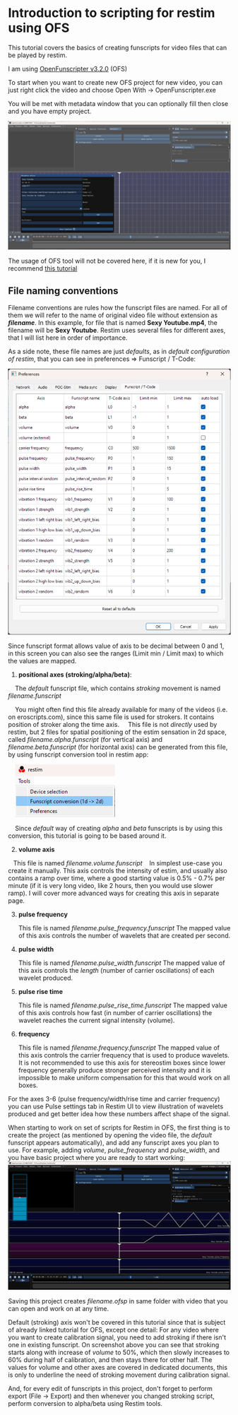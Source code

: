 # Introduction to scripting for restim using OFS

  

This tutorial covers the basics of creating funscripts for video files that can be played by restim.

I am using [OpenFunscripter v3.2.0](https://github.com/OpenFunscripter/OFS/releases/tag/v3.2.0) (OFS)

  
  

To start when you want to create new OFS project for new video, you can just right click the video and choose Open With -> OpenFunscripter.exe
  

You will be met with metadata window that you can optionally fill then close and you have empty project. 

![ofs](ofs_01.png)

The usage of OFS tool will not be covered here, if it is new for you, I recommend [this tutorial](https://discuss.eroscripts.com/t/how-to-script-in-openfunscripter-video-tutorial/16637/1)


## File naming conventions

Filename conventions are rules how the funscript files are named. For all of them we will refer to the name of original video file without extension as ***filename***. In this example, for file that is named **Sexy Youtube.mp4**, the filename will be **Sexy Youtube**. Restim uses several files for different axes, that I will list here in order of importance.

  

As a side note, these file names are just *defaults*, as in *default configuration of restim*, that you can see in preferences => Funscript / T-Code:

![restim_preferences_funscript_tcode.png](restim_preferences_funscript_tcode.png)

Since funscript format allows value of axis to be decimal between 0 and 1, in this screen you can also see the ranges (Limit min / Limit max) to which the values are mapped.
  

1. **positional axes (stroking/alpha/beta)**:

    The *default* funscript file, which contains *stroking* movement is named *filename.funscript*

    You might often find this file already available for many of the videos (i.e. on eroscripts.com), since this same file is used for strokers. It contains position of stroker along the time axis.     This file is not *directly* used by restim, but 2 files for spatial positioning of the estim sensation in 2d space, called *filename.alpha.funscript* (for vertical axis) and *filename.beta.funscript* (for horizontal axis) can be generated from this file, by using funscript conversion tool in restim app:

    ![restim_funscript_conversion_tool.png](restim_funscript_conversion_tool.png)

    Since *default* way of creating *alpha* and *beta* funscripts is by using this conversion, this tutorial is going to be based around it.

  

2. **volume axis**
   
   This file is named *filename.volume.funscript*
   In simplest use-case you create it manually. This axis controls the intensity of estim, and usually also contains a ramp over time, where a good starting value is 0.5% - 0.7% per minute (if it is very long video, like 2 hours, then you would use slower ramp). I will cover more advanced ways for creating this axis in separate page.

3. **pulse frequency**   
   
   This file is named *filename.pulse_frequency.funscript*
   The mapped value of this axis controls the number of wavelets that are created per second.

4. **pulse width**   
   
   This file is named *filename.pulse_width.funscript*
   The mapped value of this axis controls the *length* (number of carrier oscillations) of each wavelet produced.
   
5. **pulse rise time**
   
   This file is named *filename.pulse_rise_time.funscript*
   The mapped value of this axis controls how fast (in number of carrier oscillations) the wavelet reaches the current signal intensity (volume).

6. **frequency**
   
   This file is named *filename.frequency.funscript*
   The mapped value of this axis controls the carrier frequency that is used to produce wavelets. It is not recommended to use this axis for stereostim boxes since lower frequency generally produce stronger perceived intensity and it is impossible to make uniform compensation for this that would work on all boxes.

For the axes 3-6 (pulse frequency/width/rise time and carrier frequency) you can use Pulse settings tab in Restim UI to view illustration of wavelets produced and get better idea how these numbers affect shape of the signal.


When starting to work on set of scripts for Restim in OFS, the first thing is to create the project (as mentioned by opening the video file, the *default* funscript appears automatically), and add any funscript axes you plan to use.
For example, adding *volume*, *pulse_frequency* and *pulse_width*, and you have basic project where you are ready to start working:
![ofs_project_created.png](ofs_project_created.png)

Saving this project creates *filename.ofsp* in same folder with video that you can open and work on at any time.

Default (stroking) axis won't be covered in this tutorial since that is subject of already linked tutorial for OFS, except one detail:
For any video where you want to create calibration signal, you need to add stroking if there isn't one in existing funscript. On screenshot above you can see that stroking starts along with increase of *volume* to 50%, which then slowly increases to 60% during half of calibration, and then stays there for other half.
The values for volume and other axes are covered in dedicated documents, this is only to underline the need of stroking movement during calibration signal.

And, for every edit of funscripts in this project, don't forget to perform export (File -> Export) and then whenever you changed stroking script, perform conversion to alpha/beta using Restim tools.
